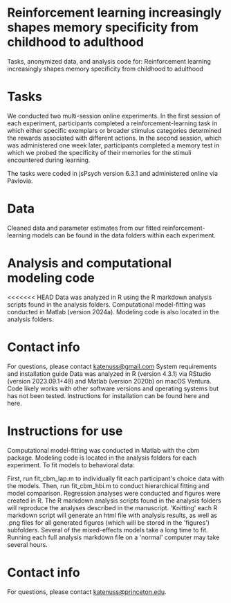 # Reinforcement learning increasingly shapes memory specificity from childhood to adulthood
Tasks, anonymized data, and analysis code for: Reinforcement learning increasingly shapes memory specificity from childhood to adulthood

# Tasks

We conducted two multi-session online experiments. In the first session of each experiment, participants completed a reinforcement-learning task in which either specific exemplars or broader stimulus categories determined the rewards associated with different actions. In the second session, which was administered one week later, participants completed a memory test in which we probed the specificity of their memories for the stimuli encountered during learning.

The tasks were coded in jsPsych version 6.3.1 and administered online via Pavlovia.

# Data
Cleaned data and parameter estimates from our fitted reinforcement-learning models can be found in the data folders within each experiment.

# Analysis and computational modeling code
<<<<<<< HEAD Data was analyzed in R using the R markdown analysis scripts found in the analysis folders. Computational model-fitting was conducted in Matlab (version 2024a). Modeling code is also located in the analysis folders.

# Contact info
For questions, please contact katenuss@gmail.com
System requirements and installation guide
Data was analyzed in R (version 4.3.1) via RStudio (version 2023.09.1+49) and Matlab (version 2020b) on macOS Ventura. Code likely works with other software versions and operating systems but has not been tested. Instructions for installation can be found here and here.

# Instructions for use
Computational model-fitting was conducted in Matlab with the cbm package. Modeling code is located in the analysis folders for each experiment. To fit models to behavioral data:

First, run fit_cbm_lap.m to individually fit each participant's choice data with the models.
Then, run fit_cbm_hbi.m to conduct hierarchical fitting and model comparison.
Regression analyses were conducted and figures were created in R. The R markdown analysis scripts found in the analysis folders will reproduce the analyses described in the manuscript. 'Knitting' each R markdown script will generate an html file with analysis results, as well as .png files for all generated figures (which will be stored in the 'figures') subfolders. Several of the mixed-effects models take a long time to fit. Running each full analysis markdown file on a 'normal' computer may take several hours.

# Contact info
For questions, please contact katenuss@princeton.edu.
